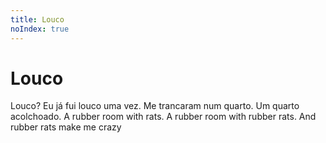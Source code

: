 ```yaml
---
title: Louco
noIndex: true
---
```


# Louco

Louco? Eu já fui louco uma vez. Me trancaram num quarto. Um quarto acolchoado. A rubber room with rats. A rubber room with rubber rats. And rubber rats make me crazy
